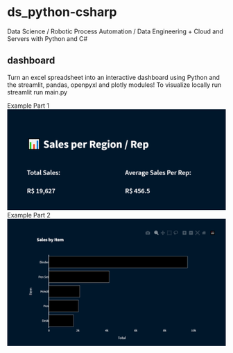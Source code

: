 # ds_python-csharp
Data Science / Robotic Process Automation / Data Engineering + Cloud and Servers with Python and C#

## dashboard
Turn an excel spreadsheet into an interactive dashboard using Python and the streamlit, pandas, openpyxl and plotly modules!
To visualize locally run streamlit run main.py

Example Part 1 ![Dashboard1](/dashboard/dashboard-1.PNG)
Example Part 2 ![Dashboard1](/dashboard/dashboard-2.PNG)

